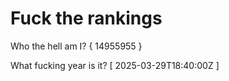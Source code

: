 # Fuck the rankings

Who the hell am I?
{ 14955955 }

What fucking year is it?
[ 2025-03-29T18:40:00Z ]
